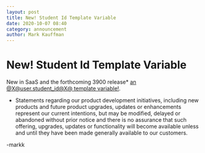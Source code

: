```yaml
---
layout: post
title: New! Student Id Template Variable
date: 2020-10-07 08:40
category: announcement
author: Mark Kauffman
---
```

# New! Student Id Template Variable

New in SaaS and the forthcoming 3900 release* [an @X@user.student_id@X@ template variable!](/learn/b2/advanced/dynamic-rendering-with-template-variables).

* Statements regarding our product development initiatives, including new products and future product upgrades, updates or enhancements represent our current intentions, but may be modified, delayed or abandoned without prior notice and there is no assurance that such offering, upgrades, updates or functionality will become available unless and until they have been made generally available to our customers.

-markk

